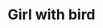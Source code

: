 ---
title: "Girl with bird"
draft: false
slug: "Girl with bird"
weight: "21"

thumbnail: [
	"illustrations/illustration_024.jpg"
]

header: {
	h1: "..."
}

block_selected: {
	h2: "...",
	bgcolor: "#dd3300",
	img: [ 
		{class: "gallery-col-12", path: "illustrations/illustration_024.jpg"},
	]
}

block_interested: {
	title: "Interested?\nLet's get in touch!"
}

---